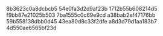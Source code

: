 8b3623c0a8dcbcb5
54e0fa3d2d9af23b
1712b55b608214d5
f9bb87e21025b503
7ba1555c0c69e9cd
a38bab2ef47176bb
59b558138dbb0d45
43ea80d8c33f2dfe
a8d3d79d1aa183b7
4d550ae6565bf23d
